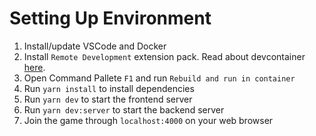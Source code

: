 # Setting Up Environment

1. Install/update VSCode and Docker
2. Install `Remote Development` extension pack. Read about devcontainer [here](https://code.visualstudio.com/docs/remote/containers).
3. Open Command Pallete `F1` and run `Rebuild and run in container`
4. Run `yarn install` to install dependencies
5. Run `yarn dev` to start the frontend server
6. Run `yarn dev:server` to start the backend server
7. Join the game through `localhost:4000` on your web browser
